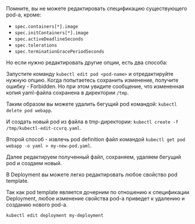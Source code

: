 Помните, вы не можете редактировать спецификацию существующего pod-а, кроме:

- `spec.containers[*].image`
- `spec.initContainers[*].image`
- `spec.activeDeadlineSeconds`
- `spec.tolerations`
- `spec.terminationGracePeriodSeconds`

Но если нужно редактировать другие опции, есть два способа:

Запустите команду `kubectl edit pod <pod-name>` и отредактируйте нужную опцию. Когда попытаетесь сохранить изменение, получите ошибку - Forbidden. Но при этом увидите сообщение, что измененная копия yaml-файла сохранена в директории `/tmp`.

Таким образом вы можете удалить бегущий pod командой: `kubectl delete pod webapp`.

И создать новый pod из файла в tmp-директории: `kubectl create -f /tmp/kubectl-edit-ccvrq.yaml`.

Второй способ - извлечь pod definition файл командой `kubectl get pod webapp -o yaml > my-new-pod.yaml`.

Далее редактируем полученный файл, сохраняем, удаляем бегущий pod и создаем новый.

В Deployment вы можете легко редактировать любое свойство pod template.

Так как pod template является дочерним по отношению к спецификации Deployment, любое изменение свойства pod-а приведет к удалению и созданию нового pod-а.

`kubectl edit deployment my-deployment`